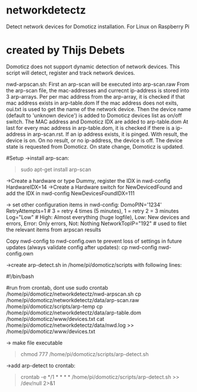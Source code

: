 # networkdetectz
Detect network devices for Domoticz installation. For Linux on Raspberry Pi

# created by Thijs Debets
Domoticz does not support dynamic detection of network devices.
This script will detect, register and track network devices.

nwd-arpscan.sh: First an arp-scan will be executed into arp-scan.raw
From the arp-scan file, the mac-addresses and currecnt ip-address is stored into 3 arp-arrays.
Per per mac address from the arp-array, it is checked if that mac address exists in arp-table.dom
If the mac address does not exits, oui.txt is used to get the name of the network device.
Then the device name (default to 'unknown device') is added to Domoticz devices list as on/off switch. The MAC address and Domoticz IDX are added to arp-table.dom
At last for every mac address in arp-table.dom, it is checked if there is a ip-address in arp-scan.rst. If an ip address exists, it is pinged. With result, the device is on. On no result, or no ip-address, the device is off. 
The device state is requested from Domoticz. On state change, Domoticz is updated.

#Setup
->install arp-scan:
>sudo apt-get install arp-scan

->Create a hardware or type Dummy, register the IDX in nwd-config
HardwareIDX=14
->Create a Hardware switch for NewDevicedFound and add the IDX in nwd-config
NewDevicesFoundIDX=111

-> set other configuration items in nwd-config:
DomoPIN='1234'
RetryAttempts=1                 # 3 = retry 4 times (5 minutes), 1 = retry 2 = 3 minutes
Log="Low"                       # High: Almost everything (huge logfile), Low: New devices and errors, Error: Only errors, Not: Nothing
NetworkTopIP="192"              # used to filet the relevant items from arpscan results

Copy nwd-config to nwd-config.own te prevent loss of settings in future updates (always validate config after updates):
cp nwd-config nwd-config.own



->create arp-detect.sh in /home/pi/domoticz/scripts with following lines:

#!/bin/bash

#run from crontab, dont use sudo crontab
/home/pi/domoticz/networkdetectz/nwd-arpscan.sh
cp /home/pi/domoticz/networkdetectz/data/arp-scan.raw /home/pi/domoticz/scripts/arp-temp
cp /home/pi/domoticz/networkdetectz/data/arp-table.dom /home/pi/domoticz/www/devices.txt
cat /home/pi/domoticz/networkdetectz/data/nwd.log >> /home/pi/domoticz/www/devices.txt


-> make file executable
>chmod 777 /home/pi/domoticz/scripts/arp-detect.sh

->add arp-detect to crontab:
>crontab -e
*/1 * * * * /home/pi/domoticz/scripts/arp-detect.sh >> /dev/null 2>&1


